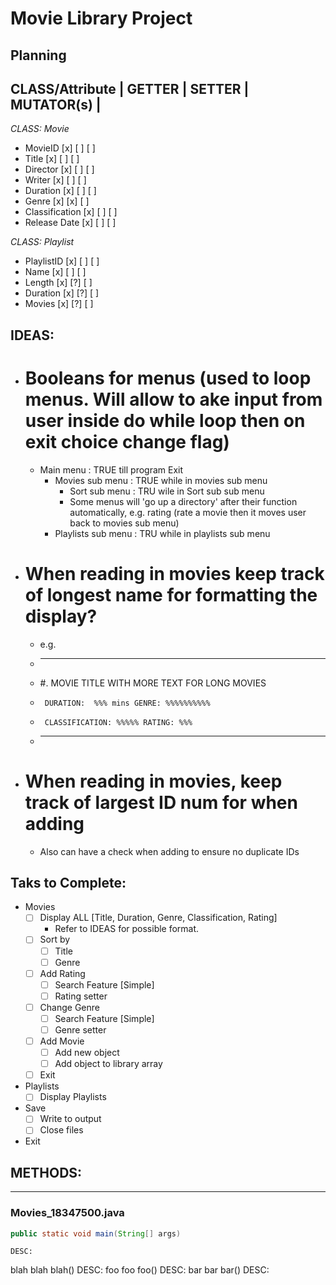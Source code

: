 # Movie Library Project

## Planning

   CLASS/Attribute | GETTER | SETTER | MUTATOR(s) |
-----------------------------------------------------
*CLASS: Movie*
* MovieID             [x]      [ ]       [ ]
* Title               [x]      [ ]       [ ]
* Director            [x]      [ ]       [ ]
* Writer              [x]      [ ]       [ ]
* Duration            [x]      [ ]       [ ]
* Genre               [x]      [x]       [ ]
* Classification      [x]      [ ]       [ ]
* Release Date        [x]      [ ]       [ ]

*CLASS: Playlist*
* PlaylistID          [x]      [ ]       [ ]
* Name                [x]      [ ]       [ ]
* Length              [x]      [?]       [ ]
* Duration            [x]      [?]       [ ]
* Movies              [x]      [?]       [ ]


## IDEAS:
* # Booleans for menus (used to loop menus. Will allow to ake input from user inside do while loop then on exit choice change flag)
  * Main menu : TRUE till program Exit
    * Movies sub menu : TRUE while in movies sub menu
      * Sort sub menu : TRU wile in Sort sub sub menu
      * Some menus will 'go up a directory' after their function automatically, e.g. rating (rate a movie then it moves user back to movies sub menu)
    * Playlists sub menu : TRU while in playlists sub menu
* # When reading in movies keep track of longest name for formatting the display?
  * e.g.
  * ----------------------------------------------
  * #. MOVIE TITLE WITH MORE TEXT FOR LONG MOVIES
  *      DURATION:  %%% mins GENRE: %%%%%%%%%%
  *      CLASSIFICATION: %%%%% RATING: %%%
  * ----------------------------------------------
* # When reading in movies, keep track of largest ID num for when adding
  * Also can have a check when adding to ensure no duplicate IDs


## Taks to Complete:
* Movies
    * [ ] Display ALL [Title, Duration, Genre, Classification, Rating]
      * Refer to IDEAS for possible format.
    * [ ] Sort by
      * [ ] Title
      * [ ] Genre
    * [ ] Add Rating
      * [ ] Search Feature [Simple]
      * [ ] Rating setter
    * [ ] Change Genre
      * [ ] Search Feature [Simple]
      * [ ] Genre setter
    * [ ] Add Movie
      * [ ] Add new object
      * [ ] Add object to library array
    * [ ] Exit
* Playlists
    * [ ] Display Playlists
* Save
    * [ ] Write to output
    * [ ] Close files
* Exit


## METHODS:
---------
### Movies_18347500.java
  ```java
  public static void main(String[] args)
  ```
    DESC:
  blah blah blah()
    DESC:
  foo foo foo()
    DESC:
  bar bar bar()
    DESC:
